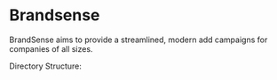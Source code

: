 # Brandsense

BrandSense aims to provide a streamlined, modern add campaigns for companies of all sizes.

Directory Structure:     

  

  
